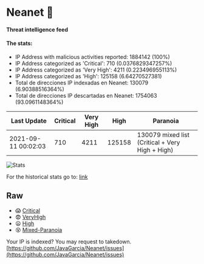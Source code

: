# Neanet :hocho:
#### Threat intelligence feed
#### The stats:

- IP Address with malicious activities reported: 1884142 (100%)
- IP Address categorized as 'Critical':  710 (0.0376829347257%)
- IP Address categorized as 'Very High':  4211 (0.223496955113%)
- IP Address categorized as 'High':  125158 (6.64270527381)
- Total de direcciones IP indexadas en Neanet:  130079 (6.90388516364%)
- Total de direcciones IP descartadas en Neanet:  1754063 (93.0961148364%)

| Last Update | Critical | Very High | High | Paranoia |
| --- | --- | --- | --- | --- |
| 2021-09-11 00:02:03 | 710 | 4211 | 125158 | 130079 mixed list (Critical + Very High + High)|

![Stats](https://docs.google.com/spreadsheets/d/e/2PACX-1vSnaNMIXVabIpDJjufMlzH7poXnshF3mgd8Is1g9ytUEzVsP5my4Trn8f-xkoLLQ38xpL3HtmUexLo6/pubchart?oid=501124687&format=image)

For the historical stats go to: [link](/stats.csv)
## Raw
- :scream: [Critical](https://raw.githubusercontent.com/JavaGarcia/Neanet/master/blacklists/neanet_critical.txt)
- :fearful: [VeryHigh](https://raw.githubusercontent.com/JavaGarcia/Neanet/master/blacklists/neanet_veryHigh.txtt)
- :frowning: [High](https://raw.githubusercontent.com/JavaGarcia/Neanet/master/blacklists/neanet_high.txt)
- :dizzy_face: [Mixed-Paranoia](https://raw.githubusercontent.com/JavaGarcia/Neanet/master/blacklists/neanet_all.txt)


Your IP is indexed? You may request to takedown. [https://github.com/JavaGarcia/Neanet/issues](https://github.com/JavaGarcia/Neanet/issues)







































































































































































































































































































































































































































































































































































































































































































































































































































































































































































































































































































































































































































































































































































































































































































































































































































































































































































































































































































































































































































































































































































































































































































































































































































































































































































































































































































































































































































































































































































































































































































































































































































































































































































































































































































































































































































































































































































































































































































































































































































































































































































































































































































































































































































































































































































































































































































































































































































































































































































































































































































































































































































































































































































































































































































































































































































































































































































































































































































































































































































































































































































































































































































































































































































































































































































































































































































































































































































































































































































































































































































































































































































































































































































































































































































































































































































































































































































































































































































































































































































































































































































































































































































































































































































































































































































































































































































































































































































































